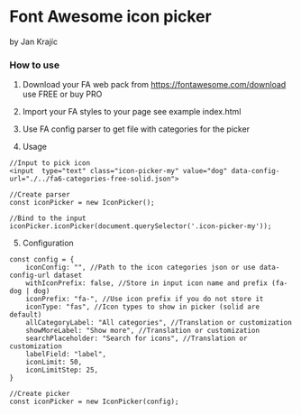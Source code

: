 # Font Awesome icon picker

by Jan Krajíc

### How to use

1. Download your FA web pack from https://fontawesome.com/download use FREE or buy PRO

2. Import your FA styles to your page see example index.html

3. Use FA config parser to get file with categories for the picker

4. Usage

```
//Input to pick icon
<input  type="text" class="icon-picker-my" value="dog" data-config-url="./../fa6-categories-free-solid.json">

//Create parser
const iconPicker = new IconPicker();

//Bind to the input
iconPicker.iconPicker(document.querySelector('.icon-picker-my'));

```

5. Configuration

```
const config = {
    iconConfig: "", //Path to the icon categories json or use data-config-url dataset
    withIconPrefix: false, //Store in input icon name and prefix (fa-dog | dog)
    iconPrefix: "fa-", //Use icon prefix if you do not store it
    iconType: "fas", //Icon types to show in picker (solid are default)
    allCategoryLabel: "All categories", //Translation or customization
    showMoreLabel: "Show more", //Translation or customization
    searchPlaceholder: "Search for icons", //Translation or customization
    labelField: "label",
    iconLimit: 50,
    iconLimitStep: 25,
}

//Create picker
const iconPicker = new IconPicker(config);

```
